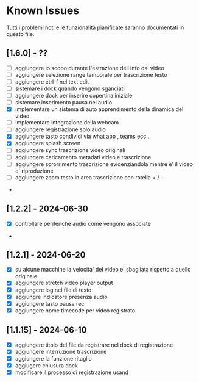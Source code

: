# Known Issues

Tutti i problemi noti e le funzionalità pianificate saranno documentati in questo file.
## [1.6.0] - ?? 
- [ ] aggiungere lo scopo durante l'estrazione dell info dal video 
- [ ] aggiungere selezione range temporale per trascrizione testo
- [ ] aggiungere ctrl-f nel text edit 
- [ ] sistemare i dock quando vengono sganciati
- [ ] aggiungere dock per inserire copertina iniziale
- [ ] sistemare inserimento pausa nel audio 
- [x] implementare un sistema di auto apprendimento della dinamica del video 
- [ ] implementare integrazione della webcam
- [ ] aggiungere registrazione solo audio
- [x] aggiungere tasto condividi via what app , teams ecc...
- [x] aggiungere splash screen
- [ ] aggiungere sync trascrizione video originali 
- [ ] aggiungere caricamento metadati video e trascrizione
- [ ] aggiungere scrorrimento trascrizione evidenziandola mentre e' il video e' riproduzione
- [ ] aggiungere zoom testo in area trascrizione con rotella + / -
-  
## [1.2.2] - 2024-06-30
- [x] controllare periferiche audio come vengono associate
- 
## [1.2.1] - 2024-06-20
- [x] su alcune macchine la velocita' del video e' sbagliata rispetto a quello originale
- [x] aggiungere stretch video player output
- [x] aggiungere log nel file di testo
- [x] aggiungre indicatore presenza audio 
- [x] aggiungere tasto pausa rec
- [x] aggiungere nome timecode per video registrato
## [1.1.15] - 2024-06-10

- [x] aggiungere titolo del file da registrare nel dock di registrazione
- [x] aggiungere interruzione trascrizione
- [x] aggiungere la funzione ritaglio
- [x] aggiugere chiusura dock
- [x] modificare il processo di registrazione usand